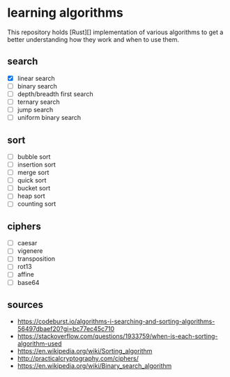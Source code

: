 # learning algorithms

This repository holds [Rust][] implementation of various algorithms to get a
better understanding how they work and when to use them.

## search

- [x] linear search
- [ ] binary search
- [ ] depth/breadth first search
- [ ] ternary search
- [ ] jump search
- [ ] uniform binary search

## sort

- [ ] bubble sort
- [ ] insertion sort
- [ ] merge sort
- [ ] quick sort
- [ ] bucket sort
- [ ] heap sort
- [ ] counting sort

## ciphers

- [ ] caesar
- [ ] vigenere
- [ ] transposition
- [ ] rot13
- [ ] affine
- [ ] base64

## sources

- https://codeburst.io/algorithms-i-searching-and-sorting-algorithms-56497dbaef20?gi=bc77ec45c710
- https://stackoverflow.com/questions/1933759/when-is-each-sorting-algorithm-used
- https://en.wikipedia.org/wiki/Sorting_algorithm
- http://practicalcryptography.com/ciphers/
- https://en.wikipedia.org/wiki/Binary_search_algorithm
